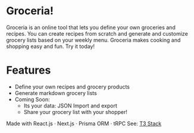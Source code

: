# Groceria!

Groceria is an online tool that lets you define your own groceries and recipes. You can create recipes from scratch and generate and customize grocery lists based on your weekly menu. Groceria makes cooking and shopping easy and fun. Try it today!

# Features

- Define your own recipes and grocery products
- Generate markdown grocery lists
- Coming Soon:
    - Its your data: JSON Import and export
    - Share your grocery list with your shopper!
 
Made with React.js · Next.js · Prisma ORM · tRPC
See: [T3 Stack](https://create.t3.gg/)
